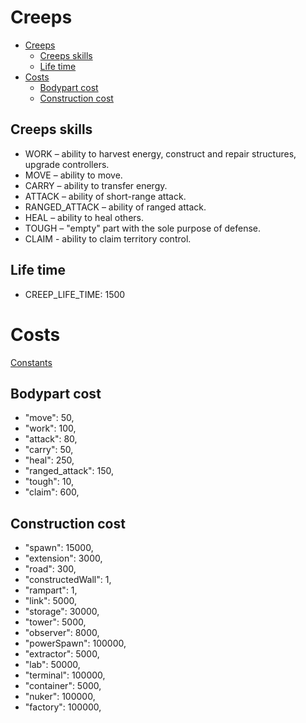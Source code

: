 Creeps
===
- [Creeps](#creeps)
  - [Creeps skills](#creeps-skills)
  - [Life time](#life-time)
- [Costs](#costs)
  - [Bodypart cost](#bodypart-cost)
  - [Construction cost](#construction-cost)

## Creeps skills

+ WORK – ability to harvest energy, construct and repair structures, upgrade controllers.
+ MOVE – ability to move.
+ CARRY – ability to transfer energy.
+ ATTACK – ability of short-range attack.
+ RANGED_ATTACK – ability of ranged attack.
+ HEAL – ability to heal others.
+ TOUGH – "empty" part with the sole purpose of defense.
+ CLAIM - ability to claim territory control.

## Life time
+ CREEP_LIFE_TIME: 1500


Costs
===

[Constants](https://docs.screeps.com/api/#Constants)


## Bodypart cost
+ "move": 50,
+ "work": 100,
+ "attack": 80,
+ "carry": 50,
+ "heal": 250,
+ "ranged_attack": 150,
+ "tough": 10,
+ "claim": 600,


## Construction cost
+ "spawn": 15000,
+ "extension": 3000,
+ "road": 300,
+ "constructedWall": 1,
+ "rampart": 1,
+ "link": 5000,
+ "storage": 30000,
+ "tower": 5000,
+ "observer": 8000,
+ "powerSpawn": 100000,
+ "extractor": 5000,
+ "lab": 50000,
+ "terminal": 100000,
+ "container": 5000,
+ "nuker": 100000,
+ "factory": 100000,